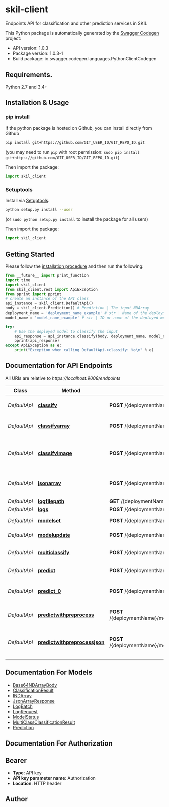 # skil-client
Endpoints API for classification and other prediction services in SKIL

This Python package is automatically generated by the [Swagger Codegen](https://github.com/swagger-api/swagger-codegen) project:

- API version: 1.0.3
- Package version: 1.0.3-1
- Build package: io.swagger.codegen.languages.PythonClientCodegen

## Requirements.

Python 2.7 and 3.4+

## Installation & Usage
### pip install

If the python package is hosted on Github, you can install directly from Github

```sh
pip install git+https://github.com/GIT_USER_ID/GIT_REPO_ID.git
```
(you may need to run `pip` with root permission: `sudo pip install git+https://github.com/GIT_USER_ID/GIT_REPO_ID.git`)

Then import the package:
```python
import skil_client 
```

### Setuptools

Install via [Setuptools](http://pypi.python.org/pypi/setuptools).

```sh
python setup.py install --user
```
(or `sudo python setup.py install` to install the package for all users)

Then import the package:
```python
import skil_client
```

## Getting Started

Please follow the [installation procedure](#installation--usage) and then run the following:

```python
from __future__ import print_function
import time
import skil_client
from skil_client.rest import ApiException
from pprint import pprint
# create an instance of the API class
api_instance = skil_client.DefaultApi()
body = skil_client.Prediction() # Prediction | The input NDArray
deployment_name = 'deployment_name_example' # str | Name of the deployment group
model_name = 'model_name_example' # str | ID or name of the deployed model

try:
    # Use the deployed model to classify the input
    api_response = api_instance.classify(body, deployment_name, model_name)
    pprint(api_response)
except ApiException as e:
    print("Exception when calling DefaultApi->classify: %s\n" % e)

```

## Documentation for API Endpoints

All URIs are relative to *https://localhost:9008/endpoints*

Class | Method | HTTP request | Description
------------ | ------------- | ------------- | -------------
*DefaultApi* | [**classify**](docs/DefaultApi.md#classify) | **POST** /{deploymentName}/model/{modelName}/default/classify | Use the deployed model to classify the input
*DefaultApi* | [**classifyarray**](docs/DefaultApi.md#classifyarray) | **POST** /{deploymentName}/model/{modelName}/default/classifyarray | Same as /classify but returns the output as Base64NDArrayBody
*DefaultApi* | [**classifyimage**](docs/DefaultApi.md#classifyimage) | **POST** /{deploymentName}/model/{modelName}/default/classifyimage | Use the deployed model to classify the input, using input image file from multipart form data.
*DefaultApi* | [**jsonarray**](docs/DefaultApi.md#jsonarray) | **POST** /{deploymentName}/model/{modelName}/default/jsonarray | Run inference on the input and returns it as a JsonArrayResponse
*DefaultApi* | [**logfilepath**](docs/DefaultApi.md#logfilepath) | **GET** /{deploymentName}/model/{modelName}/default/logfilepath | Get logs file path
*DefaultApi* | [**logs**](docs/DefaultApi.md#logs) | **POST** /{deploymentName}/model/{modelName}/default/logs | Get logs
*DefaultApi* | [**modelset**](docs/DefaultApi.md#modelset) | **POST** /{deploymentName}/model/{modelName}/default/modelset | Set the model to be served
*DefaultApi* | [**modelupdate**](docs/DefaultApi.md#modelupdate) | **POST** /{deploymentName}/model/{modelName}/default/modelupdate | Update the model to be served
*DefaultApi* | [**multiclassify**](docs/DefaultApi.md#multiclassify) | **POST** /{deploymentName}/model/{modelName}/default/multiclassify | Represents all of the labels for a given classification
*DefaultApi* | [**predict**](docs/DefaultApi.md#predict) | **POST** /{deploymentName}/model/{modelName}/default/predict | Run inference on the input array.
*DefaultApi* | [**predict_0**](docs/DefaultApi.md#predict_0) | **POST** /{deploymentName}/model/{modelName}/default/predictimage | Run inference on the input array, using input image file from multipart form data.
*DefaultApi* | [**predictwithpreprocess**](docs/DefaultApi.md#predictwithpreprocess) | **POST** /{deploymentName}/model/{modelName}/default/predictwithpreprocess | Preprocesses the input and run inference on it
*DefaultApi* | [**predictwithpreprocessjson**](docs/DefaultApi.md#predictwithpreprocessjson) | **POST** /{deploymentName}/model/{modelName}/default/predictwithpreprocessjson | Preprocesses the input and run inference on it and returns it as a JsonArrayResponse


## Documentation For Models

 - [Base64NDArrayBody](docs/Base64NDArrayBody.md)
 - [ClassificationResult](docs/ClassificationResult.md)
 - [INDArray](docs/INDArray.md)
 - [JsonArrayResponse](docs/JsonArrayResponse.md)
 - [LogBatch](docs/LogBatch.md)
 - [LogRequest](docs/LogRequest.md)
 - [ModelStatus](docs/ModelStatus.md)
 - [MultiClassClassificationResult](docs/MultiClassClassificationResult.md)
 - [Prediction](docs/Prediction.md)


## Documentation For Authorization


## Bearer

- **Type**: API key
- **API key parameter name**: Authorization
- **Location**: HTTP header


## Author



